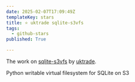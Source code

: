 ```yaml
---
date: 2025-02-07T17:09:49Z
templateKey: stars
title: ⭐ uktrade sqlite-s3vfs
tags:
  - github-stars
published: True

---
```


The work on [sqlite-s3vfs](https://github.com/uktrade/sqlite-s3vfs) by [uktrade](https://github.com/uktrade).

Python writable virtual filesystem for SQLite on S3
